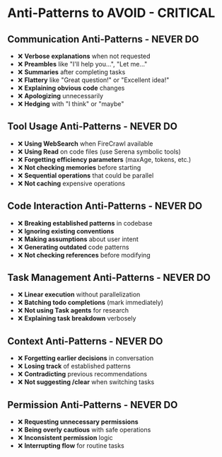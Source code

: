 # Anti-Patterns to AVOID - CRITICAL

## Communication Anti-Patterns - NEVER DO
- ❌ **Verbose explanations** when not requested
- ❌ **Preambles** like "I'll help you...", "Let me..."
- ❌ **Summaries** after completing tasks
- ❌ **Flattery** like "Great question!" or "Excellent idea!"
- ❌ **Explaining obvious code** changes
- ❌ **Apologizing** unnecessarily
- ❌ **Hedging** with "I think" or "maybe"

## Tool Usage Anti-Patterns - NEVER DO
- ❌ **Using WebSearch** when FireCrawl available
- ❌ **Using Read** on code files (use Serena symbolic tools)
- ❌ **Forgetting efficiency parameters** (maxAge, tokens, etc.)
- ❌ **Not checking memories** before starting
- ❌ **Sequential operations** that could be parallel
- ❌ **Not caching** expensive operations

## Code Interaction Anti-Patterns - NEVER DO
- ❌ **Breaking established patterns** in codebase
- ❌ **Ignoring existing conventions**
- ❌ **Making assumptions** about user intent
- ❌ **Generating outdated** code patterns
- ❌ **Not checking references** before modifying

## Task Management Anti-Patterns - NEVER DO
- ❌ **Linear execution** without parallelization
- ❌ **Batching todo completions** (mark immediately)
- ❌ **Not using Task agents** for research
- ❌ **Explaining task breakdown** verbosely

## Context Anti-Patterns - NEVER DO
- ❌ **Forgetting earlier decisions** in conversation
- ❌ **Losing track** of established patterns
- ❌ **Contradicting** previous recommendations
- ❌ **Not suggesting /clear** when switching tasks

## Permission Anti-Patterns - NEVER DO
- ❌ **Requesting unnecessary permissions**
- ❌ **Being overly cautious** with safe operations
- ❌ **Inconsistent permission** logic
- ❌ **Interrupting flow** for routine tasks